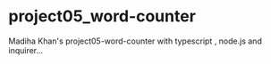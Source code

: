 # project05_word-counter
Madiha Khan's project05-word-counter with typescript , node.js and inquirer...
